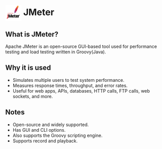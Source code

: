 <h1>
  <img src="../imgs/JMeter.png" alt="JMeter Logo" width="50" style="vertical-align:middle">
  JMeter
</h1>

## What is JMeter?
Apache JMeter is an open-source GUI-based tool used for performance testing and load testing written in Groovy(Java).

## Why it is used
- Simulates multiple users to test system performance.
- Measures response times, throughput, and error rates.
- Useful for web apps, APIs, databases, HTTP calls, FTP calls, web sockets, and more.


## Notes
- Open-source and widely supported.
- Has GUI and CLI options.
- Also supports the Groovy scripting engine.
- Supports record and playback.
